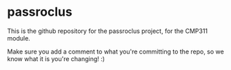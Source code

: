 # passroclus
This is the github repository for the passroclus project, for the CMP311 module.

Make sure you add a comment to what you're committing to the repo, so we know what it is you're changing! :)

